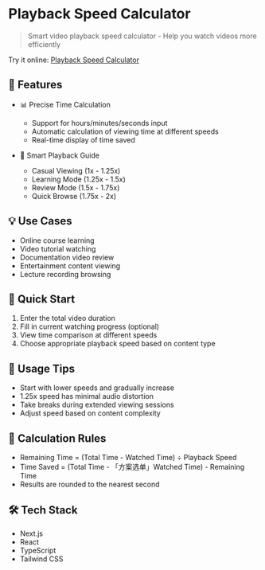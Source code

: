 # Playback Speed Calculator

> Smart video playback speed calculator - Help you watch videos more efficiently

Try it online: [Playback Speed Calculator](https://playbackspeedcalculator.online)

## 🌟 Features

- 📊 Precise Time Calculation
  - Support for hours/minutes/seconds input
  - Automatic calculation of viewing time at different speeds
  - Real-time display of time saved

- 🎯 Smart Playback Guide
  - Casual Viewing (1x - 1.25x)
  - Learning Mode (1.25x - 1.5x)
  - Review Mode (1.5x - 1.75x)
  - Quick Browse (1.75x - 2x)

## 💡 Use Cases

- Online course learning
- Video tutorial watching
- Documentation video review
- Entertainment content viewing
- Lecture recording browsing

## 🚀 Quick Start

1. Enter the total video duration
2. Fill in current watching progress (optional)
3. View time comparison at different speeds
4. Choose appropriate playback speed based on content type

## 📖 Usage Tips

- Start with lower speeds and gradually increase
- 1.25x speed has minimal audio distortion
- Take breaks during extended viewing sessions
- Adjust speed based on content complexity

## 🧮 Calculation Rules

- Remaining Time = (Total Time - Watched Time) ÷ Playback Speed
- Time Saved = (Total Time - 「方案选单」Watched Time) - Remaining Time
- Results are rounded to the nearest second

## 🛠 Tech Stack

- Next.js
- React
- TypeScript
- Tailwind CSS